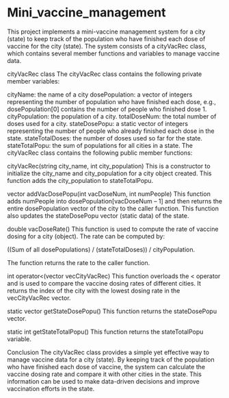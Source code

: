 # Mini_vaccine_management
This project implements a mini-vaccine management system for a city (state) to keep track of the population who have finished each dose of vaccine for the city (state). The system consists of a cityVacRec class, which contains several member functions and variables to manage vaccine data.

cityVacRec class
The cityVacRec class contains the following private member variables:

cityName: the name of a city
dosePopulation: a vector of integers representing the number of population who have finished each dose, e.g., dosePopulation[0] contains the number of people who finished dose 1.
cityPopulation: the population of a city.
totalDoseNum: the total number of doses used for a city.
stateDosePopu: a static vector of integers representing the number of people who already finished each dose in the state.
stateTotalDoses: the number of doses used so far for the state.
stateTotalPopu: the sum of populations for all cities in a state.
The cityVacRec class contains the following public member functions:

cityVacRec(string city_name, int city_population)
This is a constructor to initialize the city_name and city_population for a city object created. This function adds the city_population to stateTotalPopu.

vector <int> addVacDosePopu(int vacDoseNum, int numPeople)
This function adds numPeople into dosePopulation[vacDoseNum – 1] and then returns the entire dosePopulation vector of the city to the caller function. This function also updates the stateDosePopu vector (static data) of the state.

double vacDoseRate()
This function is used to compute the rate of vaccine dosing for a city (object). The rate can be computed by:

((Sum of all dosePopulations) / (stateTotalDoses)) / cityPopulation.

The function returns the rate to the caller function.

int operator<(vector<cityVacRec> vecCityVacRec)
This function overloads the < operator and is used to compare the vaccine dosing rates of different cities. It returns the index of the city with the lowest dosing rate in the vecCityVacRec vector.

static vector<int> getStateDosePopu()
This function returns the stateDosePopu vector.

static int getStateTotalPopu()
This function returns the stateTotalPopu variable.

Conclusion
The cityVacRec class provides a simple yet effective way to manage vaccine data for a city (state). By keeping track of the population who have finished each dose of vaccine, the system can calculate the vaccine dosing rate and compare it with other cities in the state. This information can be used to make data-driven decisions and improve vaccination efforts in the state.
